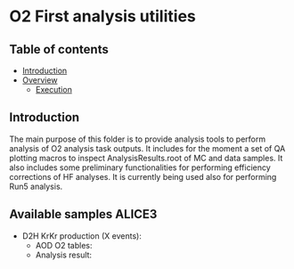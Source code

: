 # O2 First analysis utilities

## Table of contents

* [Introduction](#introduction)
* [Overview](#overview)
  * [Execution](#execution)

## Introduction

The main purpose of this folder is to provide analysis tools to perform analysis of O2 analysis task outputs.
It includes for the moment a set of QA plotting macros to inspect AnalysisResults.root of MC and data samples. 
It also includes some preliminary functionalities for performing efficiency corrections of HF analyses. It is currently being used
also for performing Run5 analysis. 

## Available samples ALICE3
* D2H KrKr production (X events):
  * AOD O2 tables:
  * Analysis result:
